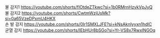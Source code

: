 불 감지1 https://youtube.com/shorts/fIOtdeZTkwc?si=1b0RMrnHzvkVpJyQ  
불 감지2 https://youtube.com/shorts/CwtmWzjUsMk?si=0a65VzeDPxmU4HKX  
손 발 감지 https://youtube.com/shorts/0Ir1SMXLJFE?si=kNsAknIyyxn1hdlC  
균열 감지 https://youtube.com/shorts/IEbHUr8bSGo?si=Yr-VS8x7RwxINGOq  